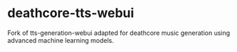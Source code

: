 # deathcore-tts-webui
Fork of tts-generation-webui adapted for deathcore music generation using advanced machine learning models.
